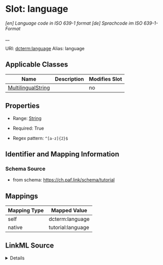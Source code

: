 

# Slot: language 


_[en] Language code in ISO 639-1 format [de] Sprachcode im ISO 639-1-Format_

__





URI: [dcterm:language](http://purl.org/dc/terms/language)
Alias: language

<!-- no inheritance hierarchy -->





## Applicable Classes

| Name | Description | Modifies Slot |
| --- | --- | --- |
| [MultilingualString](MultilingualString.md) |  |  no  |







## Properties

* Range: [String](String.md)

* Required: True

* Regex pattern: `^[a-z]{2}$`





## Identifier and Mapping Information







### Schema Source


* from schema: https://ch.paf.link/schema/tutorial




## Mappings

| Mapping Type | Mapped Value |
| ---  | ---  |
| self | dcterm:language |
| native | tutorial:language |




## LinkML Source

<details>
```yaml
name: language
description: '[en] Language code in ISO 639-1 format [de] Sprachcode im ISO 639-1-Format

  '
from_schema: https://ch.paf.link/schema/tutorial
rank: 1000
slot_uri: dcterm:language
alias: language
domain_of:
- MultilingualString
range: string
required: true
pattern: ^[a-z]{2}$

```
</details>